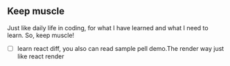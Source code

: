 ## Keep muscle
Just like daily life in coding, for what I have learned and what I need to learn.
So, keep muscle!

- [ ] learn react diff, you also can read sample pell demo.The render way just like react render
